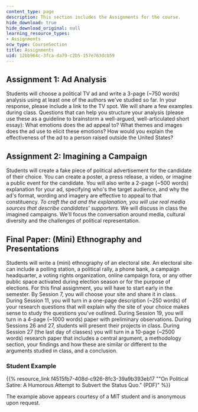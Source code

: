 ```yaml
---
content_type: page
description: This section includes the Assignments for the course.
hide_download: true
hide_download_original: null
learning_resource_types:
- Assignments
ocw_type: CourseSection
title: Assignments
uid: 12bb964c-3fca-da79-c2b5-157e763dcb59
---
```


Assignment 1: Ad Analysis
-------------------------

Students will choose a political TV ad and write a 3-page (~750 words) analysis using at least one of the authors we've studied so far. In your response, please include a link to the TV spot. We will share a few examples during class. Questions that can help you structure your analysis (please use these as a guideline to brainstorm a well-argued, well-articulated short essay): What emotions does the ad appeal to? What themes and images does the ad use to elicit these emotions? How would you explain the effectiveness of the ad to a person raised outside the United States?

Assignment 2: Imagining a Campaign
----------------------------------

Students will create a fake piece of political advertisement for the candidate of their choice. You can create a poster, a press release, a video, or imagine a public event for the candidate. You will also write a 2-page (~500 words) explanation for your ad, specifying who's the target audience, and why the ad's format, wording and imagery are effective to appeal to that constituency. _To craft the ad and the explanation, you will use real media sources that describe candidates' supporters_. We will discuss in class the imagined campaigns. We'll focus the conversation around media, cultural diversity and the challenges of political representation.

Final Paper: (Mini) Ethnography and Presentations
-------------------------------------------------

Students will write a (mini) ethnography of an electoral site. An electoral site can include a polling station, a political rally, a phone bank, a campaign headquarter, a voting rights organization, online campaign fora, or any other public space activated during election season or for the purpose of elections. For this final assignment, you will have to start early in the semester. By Session 7, you will choose your site and share it in class. During Session 11, you will turn in a one-page description (~250 words) of your research questions that will explain why the site of your choice makes sense to study the questions you've outlined. During Session 19, you will turn in a 4-page (~1000 words) paper with preliminary observations. During Sessions 26 and 27, students will present their projects in class. During Session 27 (the last day of classes) you will turn in a 10-page (~2500 words) research paper that includes a central argument, a methodology section, your findings and how these are similar or different to the arguments studied in class, and a conclusion.

### Student Example

{{% resource_link f4515fb7-408d-c926-8fc3-39a9b393eb17 "\"On Political Satire: A Humorous Attempt to Subvert the Status Quo.\" (PDF)" %}}

The example above appears courtesy of a MIT student and is anonymous upon request.